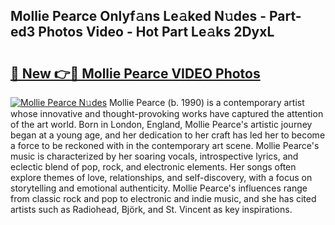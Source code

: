 ## Mollie Pearce Onlyf𝚊ns Le𝚊ked N𝚞des - Part-ed3 Photos Video - Hot Part Le𝚊ks 2DyxL

# <h2><a href="http://ab45112.deff.icu/?id=Mollie+Pearce">🔗 New 👉🔴 Mollie Pearce VIDEO Photos</a></h2>

[![Mollie Pearce N𝚞des](https://i.imgur.com/rIISA9y.gif)](http://ab45112.deff.icu/?id=Mollie+Pearce)
Mollie Pearce (b. 1990) is a contemporary artist whose innovative and thought-provoking works have captured the attention of the art world. Born in London, England, Mollie Pearce's artistic journey began at a young age, and her dedication to her craft has led her to become a force to be reckoned with in the contemporary art scene. Mollie Pearce's music is characterized by her soaring vocals, introspective lyrics, and eclectic blend of pop, rock, and electronic elements. Her songs often explore themes of love, relationships, and self-discovery, with a focus on storytelling and emotional authenticity. Mollie Pearce's influences range from classic rock and pop to electronic and indie music, and she has cited artists such as Radiohead, Björk, and St. Vincent as key inspirations.
